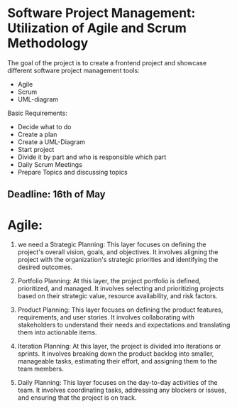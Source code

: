 # Software Project Management: Utilization of Agile and Scrum Methodology
  
The goal of the project is to create a frontend project and showcase different software project management tools:

- Agile
- Scrum
- UML-diagram
  
Basic Requirements:   
- Decide what to do 
- Create a plan 
- Create a UML-Diagram 
- Start project 
- Divide it by part and who is responsible which part 
- Daily Scrum Meetings 
- Prepare Topics and discussing topics 

## Deadline: 16th of May

# Agile:

1. we need a Strategic Planning: This layer focuses on defining the project's overall vision, goals, and objectives. It involves aligning the project with the organization's strategic priorities and identifying the desired outcomes.

2. Portfolio Planning: At this layer, the project portfolio is defined, prioritized, and managed. It involves selecting and prioritizing projects based on their strategic value, resource availability, and risk factors.

3. Product Planning: This layer focuses on defining the product features, requirements, and user stories. It involves collaborating with stakeholders to understand their needs and expectations and translating them into actionable items.

4. Iteration Planning: At this layer, the project is divided into iterations or sprints. It involves breaking down the product backlog into smaller, manageable tasks, estimating their effort, and assigning them to the team members.

5. Daily Planning: This layer focuses on the day-to-day activities of the team. It involves coordinating tasks, addressing any blockers or issues, and ensuring that the project is on track.
